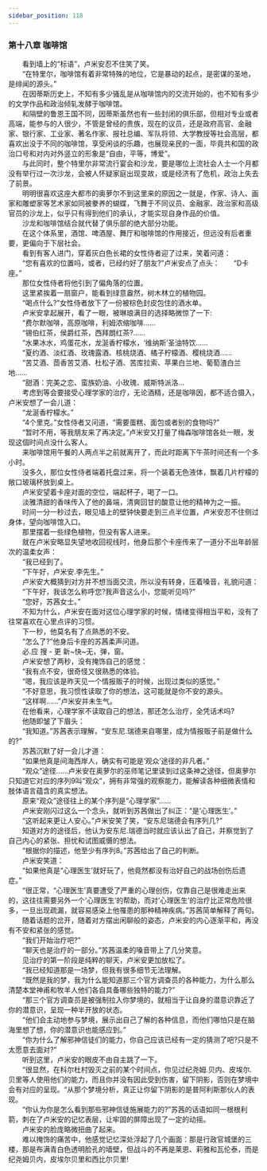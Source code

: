 ```yaml
---
sidebar_position: 118
---
```

### 第十八章 咖啡馆  


　　看到墙上的“标语”，卢米安忍不住笑了笑。  
　　“在特里尔，咖啡馆有着非常特殊的地位，它是暴动的起点，是密谋的圣地，是绯闻的源头。”  
　　在因蒂斯历史上，不知有多少骚乱是从咖啡馆内的交流开始的，也不知有多少的文学作品和政治倾轧发酵于咖啡馆。  
　　和隔壁的鲁恩王国不同，因蒂斯虽然也有一些封闭的俱乐部，但相对专业或者高端，能参与的人很少，不管是曾经的贵族，现在的议员，还是政府高官、金融家、银行家、工业家、著名作家、报社总编、军队将领、大学教授等社会高层，都喜欢出没于不同的咖啡馆，享受闲谈的乐趣，也展现亲民的一面，毕竟共和国的政治口号和对内对外竖立的形象是“自由，平等，博爱”。  
　　与此同时，整个特里尔非常流行宴会和沙龙，要是哪位上流社会人士一个月都没有举行过一次沙龙，会被人怀疑家庭出现变故，或是经济有了危机，政治上失去了前景。  
　　明明很喜欢这座大都市的奥萝尔不到这里来的原因之一就是，作家、诗人、画家和雕塑家等艺术家如同被豢养的蝴蝶，飞舞于不同议员、金融家、政治家和高级官员的沙龙上，似乎只有得到他们的承认，才能实现自身作品的价值。  
　　沙龙和咖啡馆结合就代替了俱乐部的绝大部分功能。  
　　在这个体系里，酒馆、啤酒屋、舞厅和咖啡馆的作用接近，但远没有后者重要，更偏向于下层社会。  
　　看到有客人进门，穿着灰白色长裙的女性侍者迎了过来，笑着问道：  
　　“您有喜欢的位置吗，或者，已经约好了朋友?”卢米安点了点头：　　“D卡座。”  
　　那位女性侍者将他引到了偏角落的位置。  
　　这里紧挨着一扇窗户，能看到绿意盎然，树木林立的植物园。  
　　“喝点什么?”女性侍者放下了一份被棕色封皮包住的酒水单。  
　　卢米安拿起展开，看了一眼，被琳琅满目的选择略微惊了一下:  
　　“费尔默咖啡，高原咖啡，利姆浓缩咖啡……  
　　“锡伯红茶，侯爵红茶，西拜朗红茶?……  
　　“水果冰水，鸡蛋花水，龙涎香柠檬水，‘维纳斯’圣油特饮……  
　　“夏约酒、淡红酒、玫瑰露酒、核桃烧酒、橘子柠檬酒、樱桃烧酒……  
　　“苦艾酒、茴香苦艾酒、杜松子酒、苦库拉索、苹果白兰地、葡萄渣白兰地……  
　　“甜酒：完美之恋、蛮族奶油、小玫瑰、威斯特派洛…  
　　考虑到等会要接受心理学家的治疗，无论酒精，还是咖啡因，都不适合摄入，卢米安想了一会儿道：  
　　“龙涎香柠檬水。”  
　　“4个里克。”女性侍者又问道，“需要蛋糕、面包或者别的食物吗?”  
　　“暂时不用，等我朋友来了再决定。”卢米安又打量了梅森咖啡馆各处一眼，发现这個时间点没什么客人。  
　　来咖啡馆用午餐的人两点半之前就离开了，而此时距离下午茶时间还有一个多小时。  
　　没多久，那位女性侍者端着托盘过来，将一个装着无色液体，飘着几片柠檬的敞口玻璃杯放到桌上。  
　　卢米安望着卡座对面的空位，端起杯子，喝了一口。  
　　淡雅清甜的香味传入了他的鼻端，清爽回甘的酸意让他的精神为之一振。  
　　时间一分一秒过去，眼见墙上的壁钟快要走到三点半位置，卢米安忍不住侧过身体，望向咖啡馆入口。  
　　那里摆着一些绿色植物，但没有客人进来。  
　　就在卢米安略显失望地收回视线时，他身后那个卡座传来了一道分不出年龄层次的温柔女声：  
　　“我已经到了。  
　　“下午好，卢米安.李先生。”  
　　卢米安大概猜到对方并不想当面交流，所以没有转身，压着嗓音，礼貌问道：  
　　“下午好，我该怎么称呼您?我声音这么小，您能听见吗?”  
　　“您好，苏茜女士。”  
　　不知为什么，卢米安在面对这位心理学家的时候，情绪变得相当平和，没有了往常喜欢在心里点评的习惯。  
　　下一秒，他莫名有了点熟悉的不安。  
　　“怎么了?”他身后卡座的苏茜柔声问道。  
　　必.应 搜 - 更 新~快~无，弹，窗。  
　　卢米安想了两秒，没有掩饰自己的感觉：  
　　“我有点不安，很奇怪又很熟悉的体验。  
　　“嗯，我应该是昨天见一个情报贩子的时候，出现过类似的感觉。”  
　　“不好意思，我习惯性读取了你的想法，这可能就是你不安的源头。  
　　“这样啊……”卢米安并未生气。  
　　在他看来，心理学家不读取自己的想法，那还怎么治疗，全凭话术吗?  
　　他随即皱了下眉头：  
　　“我知道。”苏茜表示理解，“安东尼.瑞德来自哪里，成为情报贩子前是做什么的?”  
　　苏茜沉默了好一会儿才道：  
　　“如果他真是间海西岸人，确实有可能是‘观众’途径的非凡者。”  
　　“观众”途径……卢米安在奥萝尔的巫师笔记里读到过这条神之途径，但奥萝尔只知道它对应的序列9叫“观众”，拥有非常强的观察能力，能解读各种细微表情和肢体语言蕴含的真实想法。  
　　原来“观众”途径往上的某个序列是“心理学家”……  
　　卢米安刚闪过这么一个念头，就听到苏茜做出了纠正：“是‘心理医生’。”  
　　“这听起来更让人安心。”卢米安笑了笑，“安东尼瑞德会有序列几?”  
　　知道对方的途径后，他认为安东尼.瑞德当时就应该认出了自己，并察觉到了自己内心的紧张、担忧和试图威慑的想法。  
　　“根据你的描述，他至少有序列8。”苏茜给出了自己的判断。  
　　卢米安笑道：  
　　“如果他真是“心理医生’就好玩了，他竟然都没有治好自己的战场创伤后遗症。”  
　　“很正常，“心理医生’真要遭受了严重的心理创伤，仅靠自己是很难走出来的，这往往需要另外一个‘心理医生’的帮助，而对‘心理医生’的治疗比正常危险很多，一旦出现疏漏，就容易感染上他罹患的那种精神疾病。”苏茜简单解释了两句。  
　　随着话题的岔开，随着对方摆出闲聊般的姿态，卢米安的内心逐渐平和，再没有不安和紧张的感觉。  
　　“我们开始治疗吧?”  
　　“聊天也是治疗的一部分。”苏茜温柔的嗓音带上了几分笑意。  
　　见治疗的第一阶段是纯粹的聊天，卢米安更加放松了。  
　　“我已经知道那是一场梦，但我有很多细节无法理解。  
　　“既然是我的梦，我为什么能知道那三个官方调查员的各种能力，为什么那么清楚本堂神甫和牧羊人他们各自具备哪些独特的能力?”  
　　“那三个官方调查员是被强制拉入你梦境的，就相当于让自身的潜意识靠近了你的潜意识，呈现一种半开放的状态。  
　　“他们会主动地参与梦境，展示出自己了解的各种信息，而他们哪怕只是在脑海里想了想，你的潜意识也能感应到。”  
　　“你为什么了解邪神信徒们的能力，你自己应该已经有一定的猜测了吧?只是不太愿意去面对?”  
　　听到这里，卢米安的眼皮不由自主跳了一下。  
　　“很显然，在科尔杜村毁灭之前的某个时间点，你见过纪尧姆.贝内、皮埃尔.贝里等人使用他们的能力，而且你并没有因此受到伤害，留下阴影，否则在梦境中会有对应的呈现。“从那个梦境分析，真正让你留下阴影的是普阿利斯那伙人的表现。  
　　“你认为你是怎么看到那些邪神信徒施展能力的?”苏茜的话语如同一根根利箭，刺在了卢米安的记忆表层，让牢固的屏障出现了一定的动摇。  
　　卢米安的脸庞略微扭曲了起来。  
　　难以掩饰的痛苦中，他感觉记忆深处浮起了几个画面：那是行政官城堡的三楼，那是布满青白色透明脸孔的墙壁，但战斗的不再是莱恩、莉雅和瓦伦泰，而是纪尧姆贝内，皮埃尔贝里和西比尔贝里!  
